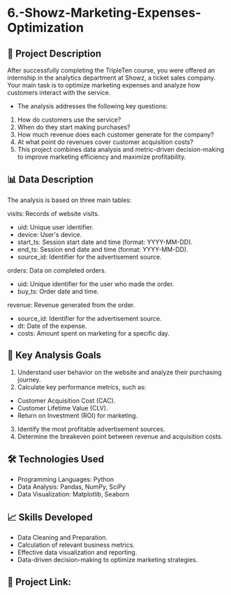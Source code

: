 # 6.-Showz-Marketing-Expenses-Optimization

## 🚀 Project Description
After successfully completing the TripleTen course, you were offered an internship in the analytics department at Showz, a ticket sales company. Your main task is to optimize marketing expenses and analyze how customers interact with the service.

* The analysis addresses the following key questions:

1. How do customers use the service?
2. When do they start making purchases?
3. How much revenue does each customer generate for the company?
4. At what point do revenues cover customer acquisition costs?
5. This project combines data analysis and metric-driven decision-making to improve marketing efficiency and maximize profitability.

## 📊 Data Description
The analysis is based on three main tables:

visits: Records of website visits.
* uid: Unique user identifier.
* device: User's device.
* start_ts: Session start date and time (format: YYYY-MM-DD).
* end_ts: Session end date and time (format: YYYY-MM-DD).
* source_id: Identifier for the advertisement source.

orders: Data on completed orders.
* uid: Unique identifier for the user who made the order.
* buy_ts: Order date and time.

revenue: Revenue generated from the order.
* source_id: Identifier for the advertisement source.
* dt: Date of the expense.
* costs: Amount spent on marketing for a specific day.
  
## 🎯 Key Analysis Goals
1. Understand user behavior on the website and analyze their purchasing journey.
2. Calculate key performance metrics, such as:
* Customer Acquisition Cost (CAC).
* Customer Lifetime Value (CLV).
* Return on Investment (ROI) for marketing.
3. Identify the most profitable advertisement sources.
4. Determine the breakeven point between revenue and acquisition costs.

## 🛠️ Technologies Used
* Programming Languages: Python
* Data Analysis: Pandas, NumPy, SciPy
* Data Visualization: Matplotlib, Seaborn

## 📈 Skills Developed
* Data Cleaning and Preparation.
* Calculation of relevant business metrics.
* Effective data visualization and reporting.
* Data-driven decision-making to optimize marketing strategies.

## 🔗 Project Link:
